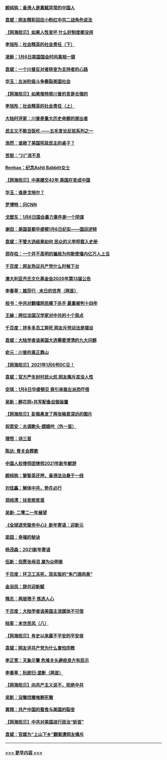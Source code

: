 #### [颜纯钩：香港人是禀赋异常的中国人](../pages/nsc993/n12685142.md?t=01140802) 
#### [袁斌：网友精彩回应小粉红中共二战角色说法](../pages/nsc993/n12684994.md?t=01140802) 
#### [【网海拾贝】如果人性变坏 什么好制度都没用](../pages/nsc993/n12683000.md?t=01140802) 
#### [李旭彤：社会精英的社会责任（下）](../pages/nsc993/n12680604.md?t=01140802) 
#### [凌稣：1月6日美国国会时间真相一窥](../pages/nsc993/n12682780.md?t=01140802) 
#### [袁斌：一个川普反对者转变为支持者的心路](../pages/nsc993/n12682700.md?t=01140802) 
#### [华玉：左派阶级斗争撕裂美国社会](../pages/nsc993/n12681226.md?t=01140802) 
#### [【网海拾贝】如果推特禁川普的言是合理的](../pages/nsc993/n12681232.md?t=01140802) 
#### [李旭彤：社会精英的社会责任（上）](../pages/nsc993/n12680501.md?t=01140802) 
#### [大陆时评家：川普是重大历史命题的提出者](../pages/nsc993/n12679904.md?t=01140802) 
#### [民主又不能当饭吃 ——五毛言论反驳系列之一](../pages/nsc993/n12679877.md?t=01140802) 
#### [浩然：谁掀了美国宪政民主的桌子？](../pages/nsc993/n12679850.md?t=01140802) 
#### [苦胆：“川”流不息](../pages/nsc993/n12678388.md?t=01140802) 
#### [Renhao：纪念Ashli Babbitt女士](../pages/nsc993/n12678359.md?t=01140802) 
#### [【网海拾贝】中美建交42年 美国在变成中国](../pages/nsc993/n12678324.md?t=01140802) 
#### [华玉：谁是戈培尔？](../pages/nsc993/n12677515.md?t=01140802) 
#### [罗博特：问CNN](../pages/nsc993/n12677172.md?t=01140802) 
#### [戈壁东：1月6日国会暴力事件是一个阴谋](../pages/nsc993/n12674639.md?t=01140802) 
#### [谢田：美国首都华盛顿1月6日纪实——国运逆转](../pages/nsc993/n12673190.md?t=01140802) 
#### [袁斌：不管大选结果如何 民众的义举将载入史册](../pages/nsc993/n12672787.md?t=01140802) 
#### [郑存柱：一个并不高明的骗局为何能使墙内亿万人上当](../pages/nsc993/n12671449.md?t=01140802) 
#### [千百度：网友热议共产党什么时候下台](../pages/nsc993/n12670442.md?t=01140802) 
#### [澳大利亚齐氏文化基金会2020年第13届公告](../pages/nsc993/n12670273.md?t=01140802) 
#### [李春草：踏莎行 · 末日的世界（两首）](../pages/nsc993/n12670253.md?t=01140802) 
#### [投书：中共对翻墙网民痛下杀手 最重被判十四年](../pages/nsc993/n12670190.md?t=01140802) 
#### [王赫：两位法国汉学家对中共的十个观点](../pages/nsc993/n12669593.md?t=01140802) 
#### [千百度：拼多多员工猝死 网友斥劳动法是摆设](../pages/nsc993/n12668081.md?t=01140802) 
#### [袁斌：大陆学者谈美国大选需要澄清的九大问题](../pages/nsc993/n12668023.md?t=01140802) 
#### [俞元：川普的真正靠山](../pages/nsc993/n12668000.md?t=01140802) 
#### [【网海拾贝】2021年1月6号DC见！](../pages/nsc993/n12664957.md?t=01140802) 
#### [袁斌：官方严冬封村民火炕 网友痛斥其没人性](../pages/nsc993/n12664882.md?t=01140802) 
#### [安琪：1月6日华盛顿见 竟引来极左派恐吓信](../pages/nsc993/n12664831.md?t=01140802) 
#### [吴新：醉花阴•共军配备自毁装置](../pages/nsc993/n12664766.md?t=01140802) 
#### [【网海拾贝】彭佩奥发了两张喻意深远的图片](../pages/nsc993/n12663515.md?t=01140802) 
#### [祝君安：水调歌头·嫦娥吟（外一首）](../pages/nsc993/n12663345.md?t=01140802) 
#### [理悟：诗三首](../pages/nsc993/n12663334.md?t=01140802) 
#### [陈达: 青关会葬歌](../pages/nsc993/n12663305.md?t=01140802) 
#### [中国人权律师团律师2021年新年献辞](../pages/nsc993/n12661792.md?t=01140802) 
#### [颜纯钩：黎智英还押，香港法治悬于一线](../pages/nsc993/n12661371.md?t=01140802) 
#### [刘佳鑫：解体中共，势在必行](../pages/nsc993/n12661335.md?t=01140802) 
#### [郑纯清：扶贫脱贫谣](../pages/nsc993/n12658729.md?t=01140802) 
#### [吴新: 二零二一年展望](../pages/nsc993/n12658664.md?t=01140802) 
#### [《全球退党服务中心》新年寄语：迎新元](../pages/nsc993/n12658408.md?t=01140802) 
#### [梁园：幸福的秘诀](../pages/nsc993/n12658061.md?t=01140802) 
#### [杨茂森：2021新年寄语](../pages/nsc993/n12658128.md?t=01140802) 
#### [伍新：但愿张母泪 凝为众明鉴](../pages/nsc993/n12656861.md?t=01140802) 
#### [千百度：环卫工冻死，现实版的“朱门酒肉臭”](../pages/nsc993/n12655588.md?t=01140802) 
#### [金浴凤：辞共迎新赋](../pages/nsc993/n12653369.md?t=01140802) 
#### [隋志：两层筛子 拣选人心](../pages/nsc993/n12653341.md?t=01140802) 
#### [千百度：大陆学者谈美国主流媒体不可信](../pages/nsc993/n12651269.md?t=01140802) 
#### [陆客：末世民风（八）](../pages/nsc993/n12648233.md?t=01140802) 
#### [【网海拾贝】有史以来最不平安的平安夜](../pages/nsc993/n12647164.md?t=01140802) 
#### [袁斌：网友评共产党为什么害怕宗教](../pages/nsc993/n12647003.md?t=01140802) 
#### [李正宽：天象示警 危难关头避疫良方有启示](../pages/nsc993/n12646262.md?t=01140802) 
#### [李春草：阮郎归‧垄断（两首）](../pages/nsc993/n12646302.md?t=01140802) 
#### [【网海拾贝】向共产主义说不，拒绝中共](../pages/nsc993/n12645941.md?t=01140802) 
#### [吴新：没辙找辙唯剩死辙](../pages/nsc993/n12643919.md?t=01140802) 
#### [黄翔：共产中国的蚕食与美国的裂变](../pages/nsc993/n12643727.md?t=01140802) 
#### [【网海拾贝】中共对美国进行政治“斩首”](../pages/nsc993/n12642290.md?t=01140802) 
#### [袁斌：官媒为“上山下乡”翻案遭网友痛斥](../pages/nsc993/n12642071.md?t=01140802) 

----
#### [ >>> 更早内容 <<< ](../indexes/nsc993-earlier.md)
